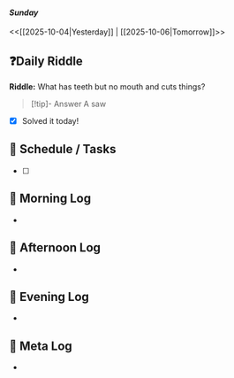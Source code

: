 #### *Sunday*
<<[[2025-10-04|Yesterday]] | [[2025-10-06|Tomorrow]]>>
## ❓Daily Riddle
**Riddle:** What has teeth but no mouth and cuts things?
> [!tip]- Answer
> A saw

- [x] Solved it today!
## 📅 Schedule / Tasks
- [ ] 

## 🐓 Morning Log
- 

## 🌿 Afternoon Log
- 

## 🌙 Evening Log
- 

## 🧠 Meta Log
- 